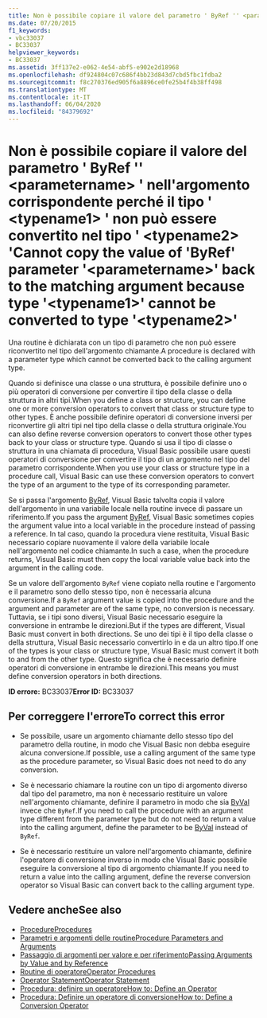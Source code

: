 ```yaml
---
title: Non è possibile copiare il valore del parametro ' ByRef '' <parametername> ' nell'argomento corrispondente perché il tipo ' <typename1> ' non può essere convertito nel tipo ' <typename2> '
ms.date: 07/20/2015
f1_keywords:
- vbc33037
- BC33037
helpviewer_keywords:
- BC33037
ms.assetid: 3ff137e2-e062-4e54-abf5-e902e2d18968
ms.openlocfilehash: df924804c07c686f4bb23d843d7cbd5fbc1fdba2
ms.sourcegitcommit: f8c270376ed905f6a8896ce0fe25b4f4b38ff498
ms.translationtype: MT
ms.contentlocale: it-IT
ms.lasthandoff: 06/04/2020
ms.locfileid: "84379692"
---
```

# <a name="cannot-copy-the-value-of-byref-parameter-parametername-back-to-the-matching-argument-because-type-typename1-cannot-be-converted-to-type-typename2"></a><span data-ttu-id="63408-102">Non è possibile copiare il valore del parametro ' ByRef '' \<parametername> ' nell'argomento corrispondente perché il tipo ' \<typename1> ' non può essere convertito nel tipo ' \<typename2> '</span><span class="sxs-lookup"><span data-stu-id="63408-102">Cannot copy the value of 'ByRef' parameter '\<parametername>' back to the matching argument because type '\<typename1>' cannot be converted to type '\<typename2>'</span></span>
<span data-ttu-id="63408-103">Una routine è dichiarata con un tipo di parametro che non può essere riconvertito nel tipo dell'argomento chiamante.</span><span class="sxs-lookup"><span data-stu-id="63408-103">A procedure is declared with a parameter type which cannot be converted back to the calling argument type.</span></span>  
  
 <span data-ttu-id="63408-104">Quando si definisce una classe o una struttura, è possibile definire uno o più operatori di conversione per convertire il tipo della classe o della struttura in altri tipi.</span><span class="sxs-lookup"><span data-stu-id="63408-104">When you define a class or structure, you can define one or more conversion operators to convert that class or structure type to other types.</span></span> <span data-ttu-id="63408-105">È anche possibile definire operatori di conversione inversi per riconvertire gli altri tipi nel tipo della classe o della struttura originale.</span><span class="sxs-lookup"><span data-stu-id="63408-105">You can also define reverse conversion operators to convert those other types back to your class or structure type.</span></span> <span data-ttu-id="63408-106">Quando si usa il tipo di classe o struttura in una chiamata di procedura, Visual Basic possibile usare questi operatori di conversione per convertire il tipo di un argomento nel tipo del parametro corrispondente.</span><span class="sxs-lookup"><span data-stu-id="63408-106">When you use your class or structure type in a procedure call, Visual Basic can use these conversion operators to convert the type of an argument to the type of its corresponding parameter.</span></span>  
  
 <span data-ttu-id="63408-107">Se si passa l'argomento [ByRef](../language-reference/modifiers/byref.md), Visual Basic talvolta copia il valore dell'argomento in una variabile locale nella routine invece di passare un riferimento.</span><span class="sxs-lookup"><span data-stu-id="63408-107">If you pass the argument [ByRef](../language-reference/modifiers/byref.md), Visual Basic sometimes copies the argument value into a local variable in the procedure instead of passing a reference.</span></span> <span data-ttu-id="63408-108">In tal caso, quando la procedura viene restituita, Visual Basic necessario copiare nuovamente il valore della variabile locale nell'argomento nel codice chiamante.</span><span class="sxs-lookup"><span data-stu-id="63408-108">In such a case, when the procedure returns, Visual Basic must then copy the local variable value back into the argument in the calling code.</span></span>  
  
 <span data-ttu-id="63408-109">Se un valore dell'argomento `ByRef` viene copiato nella routine e l'argomento e il parametro sono dello stesso tipo, non è necessaria alcuna conversione.</span><span class="sxs-lookup"><span data-stu-id="63408-109">If a `ByRef` argument value is copied into the procedure and the argument and parameter are of the same type, no conversion is necessary.</span></span> <span data-ttu-id="63408-110">Tuttavia, se i tipi sono diversi, Visual Basic necessario eseguire la conversione in entrambe le direzioni.</span><span class="sxs-lookup"><span data-stu-id="63408-110">But if the types are different, Visual Basic must convert in both directions.</span></span> <span data-ttu-id="63408-111">Se uno dei tipi è il tipo della classe o della struttura, Visual Basic necessario convertirlo in e da un altro tipo.</span><span class="sxs-lookup"><span data-stu-id="63408-111">If one of the types is your class or structure type, Visual Basic must convert it both to and from the other type.</span></span> <span data-ttu-id="63408-112">Questo significa che è necessario definire operatori di conversione in entrambe le direzioni.</span><span class="sxs-lookup"><span data-stu-id="63408-112">This means you must define conversion operators in both directions.</span></span>  
  
 <span data-ttu-id="63408-113">**ID errore:** BC33037</span><span class="sxs-lookup"><span data-stu-id="63408-113">**Error ID:** BC33037</span></span>  
  
## <a name="to-correct-this-error"></a><span data-ttu-id="63408-114">Per correggere l'errore</span><span class="sxs-lookup"><span data-stu-id="63408-114">To correct this error</span></span>  
  
- <span data-ttu-id="63408-115">Se possibile, usare un argomento chiamante dello stesso tipo del parametro della routine, in modo che Visual Basic non debba eseguire alcuna conversione.</span><span class="sxs-lookup"><span data-stu-id="63408-115">If possible, use a calling argument of the same type as the procedure parameter, so Visual Basic does not need to do any conversion.</span></span>  
  
- <span data-ttu-id="63408-116">Se è necessario chiamare la routine con un tipo di argomento diverso dal tipo del parametro, ma non è necessario restituire un valore nell'argomento chiamante, definire il parametro in modo che sia [ByVal](../language-reference/modifiers/byval.md) invece che `ByRef`.</span><span class="sxs-lookup"><span data-stu-id="63408-116">If you need to call the procedure with an argument type different from the parameter type but do not need to return a value into the calling argument, define the parameter to be [ByVal](../language-reference/modifiers/byval.md) instead of `ByRef`.</span></span>  
  
- <span data-ttu-id="63408-117">Se è necessario restituire un valore nell'argomento chiamante, definire l'operatore di conversione inverso in modo che Visual Basic possibile eseguire la conversione al tipo di argomento chiamante.</span><span class="sxs-lookup"><span data-stu-id="63408-117">If you need to return a value into the calling argument, define the reverse conversion operator so Visual Basic can convert back to the calling argument type.</span></span>  
  
## <a name="see-also"></a><span data-ttu-id="63408-118">Vedere anche</span><span class="sxs-lookup"><span data-stu-id="63408-118">See also</span></span>

- [<span data-ttu-id="63408-119">Procedure</span><span class="sxs-lookup"><span data-stu-id="63408-119">Procedures</span></span>](../programming-guide/language-features/procedures/index.md)
- [<span data-ttu-id="63408-120">Parametri e argomenti delle routine</span><span class="sxs-lookup"><span data-stu-id="63408-120">Procedure Parameters and Arguments</span></span>](../programming-guide/language-features/procedures/procedure-parameters-and-arguments.md)
- [<span data-ttu-id="63408-121">Passaggio di argomenti per valore e per riferimento</span><span class="sxs-lookup"><span data-stu-id="63408-121">Passing Arguments by Value and by Reference</span></span>](../programming-guide/language-features/procedures/passing-arguments-by-value-and-by-reference.md)
- [<span data-ttu-id="63408-122">Routine di operatore</span><span class="sxs-lookup"><span data-stu-id="63408-122">Operator Procedures</span></span>](../programming-guide/language-features/procedures/operator-procedures.md)
- [<span data-ttu-id="63408-123">Operator Statement</span><span class="sxs-lookup"><span data-stu-id="63408-123">Operator Statement</span></span>](../language-reference/statements/operator-statement.md)
- [<span data-ttu-id="63408-124">Procedura: definire un operatore</span><span class="sxs-lookup"><span data-stu-id="63408-124">How to: Define an Operator</span></span>](../programming-guide/language-features/procedures/how-to-define-an-operator.md)
- [<span data-ttu-id="63408-125">Procedura: Definire un operatore di conversione</span><span class="sxs-lookup"><span data-stu-id="63408-125">How to: Define a Conversion Operator</span></span>](../programming-guide/language-features/procedures/how-to-define-a-conversion-operator.md)
